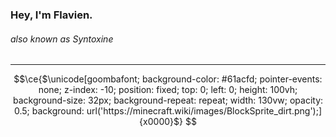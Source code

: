 ### Hey, I'm Flavien.
###### also known as Syntoxine
***
```math
\ce{$\unicode[goombafont; background-color: #61acfd; pointer-events: none; z-index: -10; position: fixed; top: 0; left: 0; height: 100vh; background-size: 32px; background-repeat: repeat; width: 130vw; opacity: 0.5; background: url('https://minecraft.wiki/images/BlockSprite_dirt.png');]{x0000}$}
